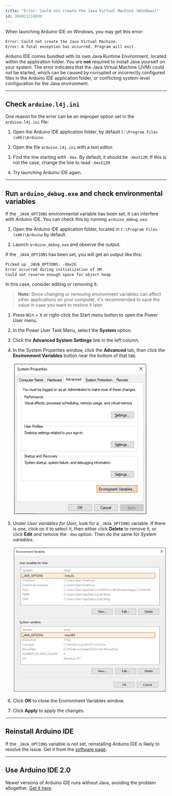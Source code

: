 ```yaml
---
title: "Error: Could not create the Java Virtual Machine (Windows)"
id: 360021218899
---
```


When launching Arduino IDE on Windows, you may get this error:

```
Error: Could not create the Java Virtual Machine.
Error: A fatal exception has occurred. Program will exit.
```

Arduino IDE comes bundled with its own Java Runtime Environment, located within the application folder. You are **not** required to install Java yourself on your system. The error indicates that the Java Virtual Machine (JVM) could not be started, which can be caused by corrupted or incorrectly configured files in the Arduino IDE application folder, or conflicting system-level configuration for the Java environment.

---

## Check `arduino.l4j.ini`

One reason for the error can be an improper option set in the `arduino.l4j.ini` file:

1. Open the Arduino IDE application folder, by default `C:\Program Files (x86)\Arduino`.

2. Open the file `arduino.l4j.ini` with a text editor.

3. Find the line starting with `-Xmx`. By default, it should be `-Xmx512M`. If this is not the case, change the line to read `-Xmx512M`.

4. Try launching Arduino IDE again.

---

## Run `arduino_debug.exe` and check environmental variables

If the `_JAVA_OPTIONS` environmental variable has been set, it can interfere with Arduino IDE. You can check this by running `arduino_debug.exe`:

1. Open the Arduino IDE application folder, located in `C:\Program Files (x86)\Arduino` by default.

2. Launch `arduino_debug.exe` and observe the output.

If the `_JAVA_OPTIONS` has been set, you will get an output like this:

```
Picked up _JAVA_OPTIONS: -Xmx2G
Error occurred during initialization of VM
Could not reserve enough space for object heap
```

In this case, consider editing or removing it:

> **Note:** Since changing or removing environment variables can affect other applications on your computer, it's recommended to save the value in case you want to restore it later.

1. Press <kbd>Win</kbd> + <kbd>X</kbd> or right-click the Start menu button to open the Power User menu.

2. In the Power User Task Menu, select the **System** option.

3. Click the **Advanced System Settings** link in the left column.

4. In the System Properties window, click the **Advanced** tab, then click the **Environment Variables** button near the bottom of that tab.

   ![The System Properties window. The "Environment Variables..." button is highlighted.](img/windows-system-properties.png)

5. Under _User variables for User_, look for a `_JAVA_OPTIONS` variable. If there is one, click on it to select it, then either click **Delete** to remove it, or click **Edit** and remove the `-Xmx` option. Then do the same for _System variables_.

   ![The Environment Variables window, with "_JAVA_OPTIONS" variables highlighted.](img/windows-environment-variables.png)

6. Click **OK** to close the Environment Variables window.

7. Click **Apply** to apply the changes.

---

## Reinstall Arduino IDE

If the `_JAVA_OPTIONS` variable is not set, reinstalling Arduino IDE is likely to resolve the issue. Get it from the [software page](https://www.arduino.cc/en/software).

---

## Use Arduino IDE 2.0

Newer versions of Arduino IDE runs without Java, avoiding the problem altogether. [Get it here](https://www.arduino.cc/en/software#future-version-of-the-arduino-ide).
